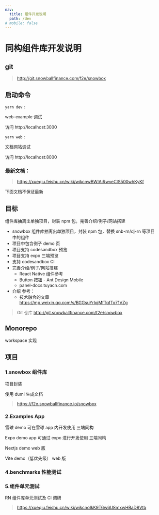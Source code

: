 ```yaml
---
nav:
  title: 组件开发说明
  path: /dev
# mobile: false
---
```


# 同构组件库开发说明

## git

> http://git.snowballfinance.com/f2e/snowbox

## 启动命令

`yarn dev` :

web-example 调试

访问 http://localhost:3000

`yarn web` :

文档网站调试

访问 http://localhost:8000

### 最新文档：

> https://xueqiu.feishu.cn/wiki/wikcnwBWIAiRwveClS500whKyKf

下面文档不保证最新

## 目标

组件库抽离出单独项目，封装 npm 包，完善介绍/例子/网站搭建

- snowbox 组件库抽离出单独项目，封装 npm 包，替换 snb-rn/dj-rn 等项目中的组件
- 项目中包含例子 demo 页
- 项目支持 codesandbox 预览
- 项目支持 expo 三端预览
- 支持 codesandbox CI
- 完善介绍/例子/网站搭建
  - React Native 组件参考
  - Button 按钮 - Ant Design Mobile
  - panel-docs.tuyacn.com
- 介绍 参考：
  - 技术融合的文章 https://mp.weixin.qq.com/s/BGGsuYrlojMfTqfTo71VZg

> Git 仓库 http://git.snowballfinance.com/f2e/snowbox

## Monorepo

workspace 实现

## 项目

### 1.snowbox 组件库

项目封装

使用 dumi 生成文档

> https://f2e.snowballfinance.io/snowbox

### 2.Examples App

雪球 demo
可在雪球 app 内开发使用 三端同构

Expo demo app
可通过 expo 进行开发使用 三端同构

Nextjs demo
web 版

Vite demo（低优先级）
web 版

### 4.benchmarks 性能测试

### 5.组件单元测试

RN 组件库单元测试及 CI 调研

> https://xueqiu.feishu.cn/wiki/wikcnoIkK9T6w6U8mxwHBaD8Vtb
